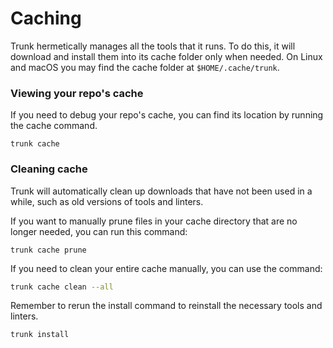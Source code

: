 # Caching

Trunk hermetically manages all the tools that it runs. To do this, it will download and install them into its cache folder only when needed. On Linux and macOS you may find the cache folder at `$HOME/.cache/trunk`.

### Viewing your repo's cache

If you need to debug your repo's cache, you can find its location by running the cache command.

```
trunk cache
```

### Cleaning cache

Trunk will automatically clean up downloads that have not been used in a while, such as old versions of tools and linters.

If you want to manually prune files in your cache directory that are no longer needed, you can run this command:

```
trunk cache prune
```

If you need to clean your entire cache manually, you can use the command:

```sh
trunk cache clean --all
```

Remember to rerun the install command to reinstall the necessary tools and linters.

```
trunk install
```
